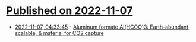 # [Published on 2022-11-07](index.md)

* [2022-11-07, 04:33:45](https://news.ycombinator.com/item?id=33501182) - [Aluminum formate Al(HCOO)3: Earth-abundant, scalable, & material for CO2 capture](https://www.science.org/doi/10.1126/sciadv.ade1473)
